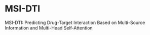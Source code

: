 # MSI-DTI
MSI-DTI: Predicting Drug-Target Interaction Based on Multi-Source Information and Multi-Head Self-Attention
